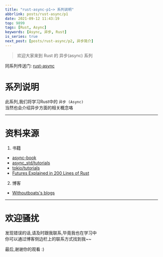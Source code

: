 ```yaml
---
title: "rust-async-p1~> 系列说明"
abbrlink: posts/rust-async/p1
date: 2021-09-12 11:43:19
top: 9899
tags: [Rust, Async]
keywords: [Async, 异步, Rust]
is_series: true
next_post: [posts/rust-async/p2, 异步简介]
---
```

> 欢迎大家来到 Rust 的 异步(async) 系列  
<!-- more -->

同系列传送门: [rust-async](/categories/rust-async) 

# 系列说明
此系列,我们将学习Rust中的 `异步 (Async)`  
当然也会介绍异步方面的相关概念咯
- - - 
# 资料来源
1. 书籍  
- [async-book](https://rust-lang.github.io/async-book/**)
- [async_std/tutorials](https://book.async.rs/overview/async-std)
- [tokio/tutorials](https://tokio.rs/tokio/tutorial)
- [Futures Explained in 200 Lines of Rust](https://cfsamson.github.io/books-futures-explained/)

2. 博客
- [Withoutboats's blogs](https://without.boats/blog/)  

- - -

# 欢迎骚扰
发现错误的话,请及时跟我联系,毕竟我也在学习中  
你可以通过博客侧边栏上的联系方式找到我~~  

最后,谢谢你的观看 :)